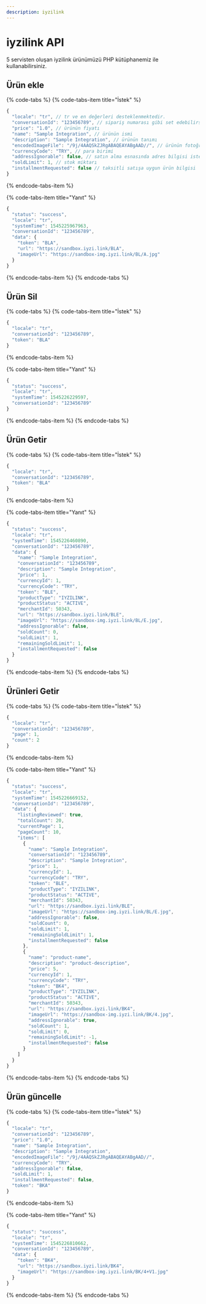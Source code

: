 ```yaml
---
description: iyzilink
---
```


# iyzilink API

5 servisten oluşan iyzilink ürünümüzü PHP kütüphanemiz ile kullanabilirsiniz. 

## Ürün ekle

{% code-tabs %}
{% code-tabs-item title="İstek" %}
```javascript
{
  "locale": "tr", // tr ve en değerleri desteklenmektedir.
  "conversationId": "123456789", // sipariş numarası gibi set edebilirsiniz.
  "price": "1.0", // ürünün fiyatı
  "name": "Sample Integration", // ürünün ismi
  "description": "Sample Integration", // ürünün tanımı
  "encodedImageFile": "/9j/4AAQSkZJRgABAQEAYABgAAD//", // ürünün fotoğrafı
  "currencyCode": "TRY", // para birimi
  "addressIgnorable": false, // satın alma esnasında adres bilgisi istensin mi ?
  "soldLimit": 1, // stok miktarı
  "installmentRequested": false // taksitli satışa uygun ürün bilgisi
}
```
{% endcode-tabs-item %}

{% code-tabs-item title="Yanıt" %}
```javascript
{
  "status": "success",
  "locale": "tr",
  "systemTime": 1545225967963,
  "conversationId": "123456789",
  "data": {
    "token": "BLA",
    "url": "https://sandbox.iyzi.link/BLA",
    "imageUrl": "https://sandbox-img.iyzi.link/BL/A.jpg"
  }
}
```
{% endcode-tabs-item %}
{% endcode-tabs %}

## Ürün Sil

{% code-tabs %}
{% code-tabs-item title="İstek" %}
```javascript
{
  "locale": "tr",
  "conversationId": "123456789",
  "token": "BLA"
}
```
{% endcode-tabs-item %}

{% code-tabs-item title="Yanıt" %}
```javascript
{
  "status": "success",
  "locale": "tr",
  "systemTime": 1545226229597,
  "conversationId": "123456789"
}

```
{% endcode-tabs-item %}
{% endcode-tabs %}

## Ürün Getir

{% code-tabs %}
{% code-tabs-item title="İstek" %}
```javascript
{
  "locale": "tr",
  "conversationId": "123456789",
  "token": "BLA"
}
```
{% endcode-tabs-item %}

{% code-tabs-item title="Yanıt" %}
```javascript
{
  "status": "success",
  "locale": "tr",
  "systemTime": 1545226460890,
  "conversationId": "123456789",
  "data": {
    "name": "Sample Integration",
    "conversationId": "123456789",
    "description": "Sample Integration",
    "price": 1,
    "currencyId": 1,
    "currencyCode": "TRY",
    "token": "BLE",
    "productType": "IYZILINK",
    "productStatus": "ACTIVE",
    "merchantId": 50343,
    "url": "https://sandbox.iyzi.link/BLE",
    "imageUrl": "https://sandbox-img.iyzi.link/BL/E.jpg",
    "addressIgnorable": false,
    "soldCount": 0,
    "soldLimit": 1,
    "remainingSoldLimit": 1,
    "installmentRequested": false
  }
}
```
{% endcode-tabs-item %}
{% endcode-tabs %}

## Ürünleri Getir

{% code-tabs %}
{% code-tabs-item title="İstek" %}
```javascript
{
  "locale": "tr",
  "conversationId": "123456789",
  "page": 1,
  "count": 2
}
```
{% endcode-tabs-item %}

{% code-tabs-item title="Yanıt" %}
```javascript
{
  "status": "success",
  "locale": "tr",
  "systemTime": 1545226669152,
  "conversationId": "123456789",
  "data": {
    "listingReviewed": true,
    "totalCount": 20,
    "currentPage": 1,
    "pageCount": 10,
    "items": [
      {
        "name": "Sample Integration",
        "conversationId": "123456789",
        "description": "Sample Integration",
        "price": 1,
        "currencyId": 1,
        "currencyCode": "TRY",
        "token": "BLE",
        "productType": "IYZILINK",
        "productStatus": "ACTIVE",
        "merchantId": 50343,
        "url": "https://sandbox.iyzi.link/BLE",
        "imageUrl": "https://sandbox-img.iyzi.link/BL/E.jpg",
        "addressIgnorable": false,
        "soldCount": 0,
        "soldLimit": 1,
        "remainingSoldLimit": 1,
        "installmentRequested": false
      },
      {
        "name": "product-name",
        "description": "product-description",
        "price": 5,
        "currencyId": 1,
        "currencyCode": "TRY",
        "token": "BK4",
        "productType": "IYZILINK",
        "productStatus": "ACTIVE",
        "merchantId": 50343,
        "url": "https://sandbox.iyzi.link/BK4",
        "imageUrl": "https://sandbox-img.iyzi.link/BK/4.jpg",
        "addressIgnorable": true,
        "soldCount": 1,
        "soldLimit": 0,
        "remainingSoldLimit": -1,
        "installmentRequested": false
      }
    ]
  }
}
```
{% endcode-tabs-item %}
{% endcode-tabs %}

## Ürün güncelle

{% code-tabs %}
{% code-tabs-item title="İstek" %}
```javascript
{
  "locale": "tr",
  "conversationId": "123456789",
  "price": "1.0",
  "name": "Sample Integration",
  "description": "Sample Integration",
  "encodedImageFile": "/9j/4AAQSkZJRgABAQEAYABgAAD//",
  "currencyCode": "TRY",
  "addressIgnorable": false,
  "soldLimit": 1,
  "installmentRequested": false,
  "token": "BKA"
}
```
{% endcode-tabs-item %}

{% code-tabs-item title="Yanıt" %}
```javascript
{
  "status": "success",
  "locale": "tr",
  "systemTime": 1545226810662,
  "conversationId": "123456789",
  "data": {
    "token": "BK4",
    "url": "https://sandbox.iyzi.link/BK4",
    "imageUrl": "https://sandbox-img.iyzi.link/BK/4+V1.jpg"
  }
}
```
{% endcode-tabs-item %}
{% endcode-tabs %}

